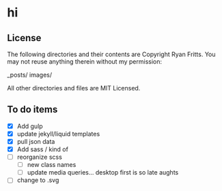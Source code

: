 # hi

## License
The following directories and their contents are Copyright Ryan Fritts. You may not reuse anything therein without my permission:

_posts/
images/

All other directories and files are MIT Licensed. 

## To do items
- [x] Add gulp
- [x] update jekyll/liquid templates
- [x] pull json data
- [x] Add sass / kind of
- [ ] reorganize scss
    - [ ] new class names
    - [ ] update media queries... desktop first is so late aughts
- [ ] change to .svg
